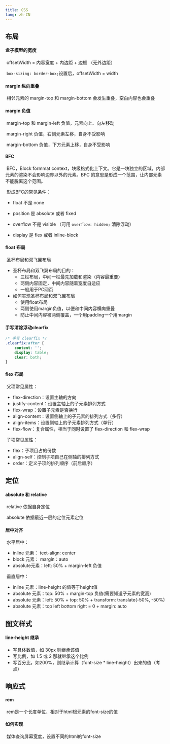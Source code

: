 ```yaml
---
title: CSS
lang: zh-CN
---
```


## 布局

#### 盒子模型的宽度

​	offsetWidth = 内容宽度 + 内边距 + 边框 （无外边距）

​	`box-sizing: border-box;`设置后，offsetWidth  = width

#### margin 纵向重叠

​	相邻元素的 margin-top 和 margin-bottom 会发生重叠，空白内容也会重叠

#### margin 负值

​	margin-top 和 margin-left 负值，元素向上、向左移动 

​	margin-right 负值，右侧元素左移，自身不受影响 

​	margin-bottom 负值，下方元素上移，自身不受影响

#### BFC

​	BFC，Block formmat context，块级格式化上下文。它是一块独立的区域，内部元素的渲染不会影响边界以外的元素。BFC 的意思是形成一个范围，让内部元素不能脱离这个范围。

​	形成BFC的常见条件：

- float 不是 none 

- position 是 absolute 或者 fixed 

- overflow 不是 visible （可用 `overflow: hidden;` 清除浮动）

- display 是 flex 或者 inline-block

#### float 布局

​	圣杯布局和双飞翼布局

- 圣杯布局和双飞翼布局的目的：
  - 三栏布局，中间一栏最先加载和渲染（内容最重要）
  - 两侧内容固定，中间内容随着宽度自适应 
  - 一般用于PC网页
- 如何实现圣杯布局和双飞翼布局
  - 使用float布局
  - 两侧使用margin负值，以便和中间内容横向重叠
  - 防止中间内容被两侧覆盖，一个用padding一个用margin

#### 手写清除浮动clearfix

```css
/* 手写 clearfix */
.clearfix:after {
	content: '';
	display: table;
	clear: both;
}
```

#### flex 布局

​	父项常见属性：

- flex-direction：设置主轴的方向
- justify-content：设置主轴上的子元素排列方式
- flex-wrap：设置子元素是否换行
- align-content：设置侧轴上的子元素的排列方式（多行）
- align-items：设置侧轴上的子元素排列方式（单行）
- flex-flow：复合属性，相当于同时设置了 flex-direction 和 flex-wrap

​	子项常见属性：

+ flex：子项目占的份数
+ align-self：控制子项自己在侧轴的排列方式
+ order：定义子项的排列顺序（前后顺序）

## 定位

#### absolute 和 relative

​	relative 依据自身定位

​	absolute 依据最近一层的定位元素定位

#### 居中对齐

​	水平居中：

- inline 元素： text-align: center 
- block 元素： margin：auto 
- absolute元素：left: 50% + margin-left 负值

​	垂直居中：

- inline 元素：line-height 的值等于height值 
- absolute 元素：top: 50% + margin-top 负值(需要知道子元素的宽高) 
- absolute 元素：left: 50% + top: 50% + transform: translate(-50%, -50%) 
- absolute 元素：top left bottom right = 0 + margin: auto

## 图文样式

#### line-height 继承

- 写具体数值，如 30px 则继承该值
- 写比例，如 1.5 或 2 那就继承这个比例 
- 写百分比，如200%，则继承计算（font-size * line-height）出来的值（考点）

## 响应式

#### rem

​	rem是一个长度单位，相对于html根元素的font-size的值

#### 如何实现

​	媒体查询屏幕宽度，设置不同的html的font-size

